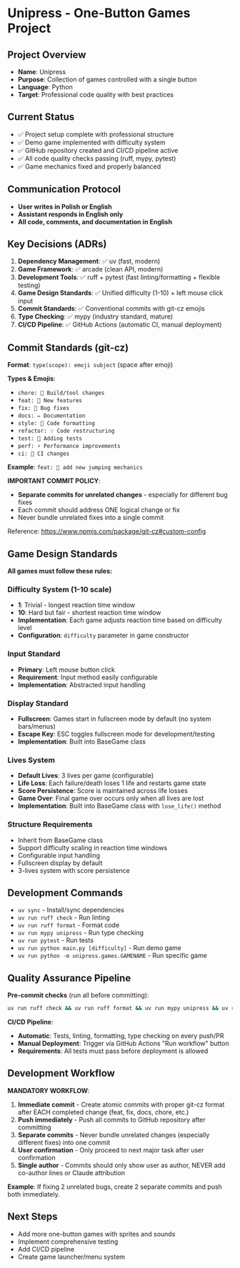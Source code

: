 # Unipress - One-Button Games Project

## Project Overview
- **Name**: Unipress
- **Purpose**: Collection of games controlled with a single button
- **Language**: Python
- **Target**: Professional code quality with best practices

## Current Status
- ✅ Project setup complete with professional structure
- ✅ Demo game implemented with difficulty system
- ✅ GitHub repository created and CI/CD pipeline active
- ✅ All code quality checks passing (ruff, mypy, pytest)
- ✅ Game mechanics fixed and properly balanced

## Communication Protocol
- **User writes in Polish or English** 
- **Assistant responds in English only**
- **All code, comments, and documentation in English**

## Key Decisions (ADRs)
1. **Dependency Management**: ✅ uv (fast, modern)
2. **Game Framework**: ✅ arcade (clean API, modern)
3. **Development Tools**: ✅ ruff + pytest (fast linting/formatting + flexible testing)
4. **Game Design Standards**: ✅ Unified difficulty (1-10) + left mouse click input
5. **Commit Standards**: ✅ Conventional commits with git-cz emojis
6. **Type Checking**: ✅ mypy (industry standard, mature)
7. **CI/CD Pipeline**: ✅ GitHub Actions (automatic CI, manual deployment)

## Commit Standards (git-cz)
**Format**: `type(scope): emoji subject` (space after emoji)

**Types & Emojis**:
- `chore: 🤖 Build/tool changes`
- `feat: 🎸 New features`  
- `fix: 🐛 Bug fixes`
- `docs: ✏️ Documentation`
- `style: 💄 Code formatting`
- `refactor: 💡 Code restructuring`
- `test: 💍 Adding tests`
- `perf: ⚡️ Performance improvements`
- `ci: 🎡 CI changes`

**Example**: `feat: 🎸 add new jumping mechanics`

**IMPORTANT COMMIT POLICY**: 
- **Separate commits for unrelated changes** - especially for different bug fixes
- Each commit should address ONE logical change or fix
- Never bundle unrelated fixes into a single commit

Reference: https://www.npmjs.com/package/git-cz#custom-config

## Game Design Standards
**All games must follow these rules:**

### Difficulty System (1-10 scale)
- **1**: Trivial - longest reaction time window
- **10**: Hard but fair - shortest reaction time window
- **Implementation**: Each game adjusts reaction time based on difficulty level
- **Configuration**: `difficulty` parameter in game constructor

### Input Standard
- **Primary**: Left mouse button click
- **Requirement**: Input method easily configurable
- **Implementation**: Abstracted input handling

### Display Standard
- **Fullscreen**: Games start in fullscreen mode by default (no system bars/menus)
- **Escape Key**: ESC toggles fullscreen mode for development/testing
- **Implementation**: Built into BaseGame class

### Lives System
- **Default Lives**: 3 lives per game (configurable)
- **Life Loss**: Each failure/death loses 1 life and restarts game state
- **Score Persistence**: Score is maintained across life losses
- **Game Over**: Final game over occurs only when all lives are lost
- **Implementation**: Built into BaseGame class with `lose_life()` method

### Structure Requirements
- Inherit from BaseGame class
- Support difficulty scaling in reaction time windows
- Configurable input handling
- Fullscreen display by default
- 3-lives system with score persistence

## Development Commands
- `uv sync` - Install/sync dependencies
- `uv run ruff check` - Run linting
- `uv run ruff format` - Format code
- `uv run mypy unipress` - Run type checking
- `uv run pytest` - Run tests
- `uv run python main.py [difficulty]` - Run demo game
- `uv run python -m unipress.games.GAMENAME` - Run specific game

## Quality Assurance Pipeline
**Pre-commit checks** (run all before committing):
```bash
uv run ruff check && uv run ruff format && uv run mypy unipress && uv run pytest
```

**CI/CD Pipeline**:
- **Automatic**: Tests, linting, formatting, type checking on every push/PR
- **Manual Deployment**: Trigger via GitHub Actions "Run workflow" button
- **Requirements**: All tests must pass before deployment is allowed

## Development Workflow
**MANDATORY WORKFLOW**: 
1. **Immediate commit** - Create atomic commits with proper git-cz format after EACH completed change (feat, fix, docs, chore, etc.)
2. **Push immediately** - Push all commits to GitHub repository after committing
3. **Separate commits** - Never bundle unrelated changes (especially different fixes) into one commit
4. **User confirmation** - Only proceed to next major task after user confirmation
5. **Single author** - Commits should only show user as author, NEVER add co-author lines or Claude attribution

**Example**: If fixing 2 unrelated bugs, create 2 separate commits and push both immediately.

## Next Steps
- Add more one-button games with sprites and sounds
- Implement comprehensive testing
- Add CI/CD pipeline
- Create game launcher/menu system